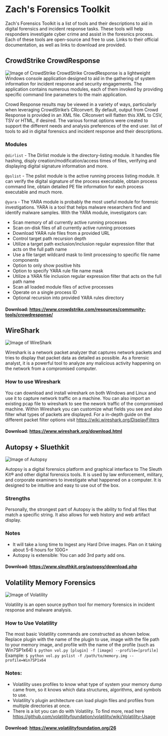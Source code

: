 # Zach's Forensics Toolkit
Zach's Forensics Toolkit is a list of tools and their descriptions to aid in digital forensics and incident response tasks. These tools will help responders investigate cyber crime and assist in the foresnics process. Each of these tools are open-source and free to use. Links to their official documentation, as well as links to download are provided. 

## CrowdStrike CrowdResponse
![Image of CrowdStrike](https://s3.amazonaws.com/awsmp-logos/CrowdStrike-02042016.png)
CrowdStrike CrowdResponse is a lightweight Windows console application designed to aid in the gathering of system information for incident response and security engagements. The application contains numerous modules, each of them invoked by providing specific command line parameters to the main application.

Crowd Response results may be viewed in a variety of ways, particularly when leveraging CrowdStrike’s CRconvert. By default, output from Crowd Response is provided in an XML file. CRconvert will flatten this XML to CSV, TSV or HTML, if desired. The various format options were created to support the different needs and analysis preferences of the end user. list of tools to aid in digital forensics and incident response and their descriptions.
### Modules
`@dirlist` - The Dirlist module is the directory-listing module. It handles file hashing, disply creation/modification/access times of files, verifying and displaying digital signature information and more. 

`@pslist` - The pslist module is the active running process listing module. It can verify the digital signature of the process executable, obtain process command line, obtain detailed PE file information for each process executable and much more.

`@yara` - The YARA module is probably the most useful module for forensic investigations. YARA is a tool that helps malware researchers find and identify malware samples. With the YARA module, investigators can: 

* Scan memory of all currently active running processes
* Scan on-disk files of all currently active running processes
* Download YARA rule files from a provided URL
* Control target path recursion depth
* Utilize a target path exclusion/inclusion regular expression filter that acts on the full path name
* Use a file target wildcard mask to limit processing to specific file name components
* Option to only show positive hits
* Option to specify YARA rule file name mask
* Utilize a YARA file inclusion regular expression filter that acts on the full path name
* Scan all loaded module files of active processes
* Operate on a single process ID
* Optional recursion into provided YARA rules directory

#### Download: https://www.crowdstrike.com/resources/community-tools/crowdresponse/


## WireShark
![Image of WireShark](https://i1.wp.com/ape-360.com/wp-content/uploads/2019/02/Wireshark-e1550856586947.png?fit=520%2C245&ssl=1)

Wireshark is a network packet analyzer that captures network packets and tries to display that packet data as detailed as possible. As a forensic analyst, it is a powerful tool to analyze any malicious activity happening on the network from a compromised computer. 

### How to use Wireshark
You can download and install wireshark on both Windows and Linux and use it to capture network traffic on a machine. You can also import an existing pcap file to wireshark to see the nework traffic of the compromised machine. Within Wireshark you can customize what fields you see and also filter what types of packets are displayed. For a in-depth guide on the different packet filter options visit https://wiki.wireshark.org/DisplayFilters

#### Download: https://www.wireshark.org/download.html

## Autopsy + Sluethkit
![Image of Autopsy](https://www.concise-courses.com/wp-content/uploads/2018/12/hacker-tool-autopsy-v1.png)

Autopsy is a digital forensics platform and graphical interface to The Sleuth Kit® and other digital forensics tools. It is used by law enforcement, military, and corporate examiners to investigate what happened on a computer. It is designed to be intuitive and easy to use out of the box. 

### Strengths
Personally, the strongest part of Autopsy is the ability to find all files that match a specific string. It also allows for web history and web artifact display. 

### Notes
* It will take a long time to Ingest any Hard Drive images. Plan on it taking about 5-6 hours for 100G+
* Autopsy is extensible: You can add 3rd party add ons. 

#### Download: https://www.sleuthkit.org/autopsy/download.php

## Volatility Memory Forensics
![Image of Volatility](https://www.volexity.com/wp-content/uploads/2017/03/TVP_VolatilityLogo.png)

Volatility is an open source python tool for memory forensics in incident response and malware analysis. 

### How to Use Volatility
The most basic Volatility commands are constructed as shown below. Replace plugin with the name of the plugin to use, image with the file path to your memory image, and profile with the name of the profile (such as Win7SP1x64)
```$ python vol.py [plugin] -f [image] --profile=[profile]```
Example:
```$ python vol.py pslist -f /path/to/memory.img --profile=Win7SP1x64```

### Notes:
* Volatility uses profiles to know what type of system your memory dump came from, so it knows which data structures, algorithms, and symbols to use.
* Volatility's plugin architecture can load plugin files and profiles from multiple directories at once.
* There is a lot you can do with Volatility. To find more, read here https://github.com/volatilityfoundation/volatility/wiki/Volatility-Usage

#### Download: https://www.volatilityfoundation.org/26

